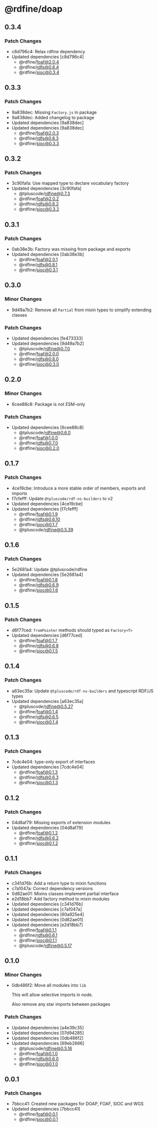 # @rdfine/doap

## 0.3.4

### Patch Changes

- c8d796c4: Relax rdfine dependency
- Updated dependencies [c8d796c4]
  - @rdfine/foaf@2.0.4
  - @rdfine/rdfs@0.8.4
  - @rdfine/sioc@0.3.4

## 0.3.3

### Patch Changes

- 9a838dec: Missing `Factory.js` in package
- 9a838dec: Added changelog to package
- Updated dependencies [9a838dec]
- Updated dependencies [9a838dec]
  - @rdfine/foaf@2.0.3
  - @rdfine/rdfs@0.8.3
  - @rdfine/sioc@0.3.3

## 0.3.2

### Patch Changes

- 3c90fafa: Use mapped type to declare vocabulary factory
- Updated dependencies [3c90fafa]
  - @tpluscode/rdfine@0.7.3
  - @rdfine/foaf@2.0.2
  - @rdfine/rdfs@0.8.2
  - @rdfine/sioc@0.3.2

## 0.3.1

### Patch Changes

- 0ab38e3b: Factory was missing from package and exports
- Updated dependencies [0ab38e3b]
  - @rdfine/foaf@2.0.1
  - @rdfine/rdfs@0.8.1
  - @rdfine/sioc@0.3.1

## 0.3.0

### Minor Changes

- 9d49a7b2: Remove all `Partial` from mixin types to simplify extending classes

### Patch Changes

- Updated dependencies [fe473333]
- Updated dependencies [9d49a7b2]
  - @tpluscode/rdfine@0.7.0
  - @rdfine/foaf@2.0.0
  - @rdfine/rdfs@0.8.0
  - @rdfine/sioc@0.3.0

## 0.2.0

### Minor Changes

- 6cee88c8: Package is not ESM-only

### Patch Changes

- Updated dependencies [6cee88c8]
  - @tpluscode/rdfine@0.6.0
  - @rdfine/foaf@1.0.0
  - @rdfine/rdfs@0.7.0
  - @rdfine/sioc@0.2.0

## 0.1.7

### Patch Changes

- 4ce19cbe: Introduce a more stable order of members, exports and imports
- f7cfefff: Update `@tpluscode/rdf-ns-builders` to v2
- Updated dependencies [4ce19cbe]
- Updated dependencies [f7cfefff]
  - @rdfine/foaf@0.1.9
  - @rdfine/rdfs@0.6.10
  - @rdfine/sioc@0.1.7
  - @tpluscode/rdfine@0.5.39

## 0.1.6

### Patch Changes

- 5e2681a4: Update @tpluscode/rdfine
- Updated dependencies [5e2681a4]
  - @rdfine/foaf@0.1.8
  - @rdfine/rdfs@0.6.9
  - @rdfine/sioc@0.1.6

## 0.1.5

### Patch Changes

- d6f77ced: `fromPointer` methods should typed as `Factory<T>`
- Updated dependencies [d6f77ced]
  - @rdfine/foaf@0.1.7
  - @rdfine/rdfs@0.6.8
  - @rdfine/sioc@0.1.5

## 0.1.4

### Patch Changes

- a63ec35a: Update `@tpluscode/rdf-ns-builders` and typescript RDF/JS types
- Updated dependencies [a63ec35a]
  - @tpluscode/rdfine@0.5.27
  - @rdfine/foaf@0.1.4
  - @rdfine/rdfs@0.6.5
  - @rdfine/sioc@0.1.4

## 0.1.3

### Patch Changes

- 7cdc4e04: type-only export of interfaces
- Updated dependencies [7cdc4e04]
  - @rdfine/foaf@0.1.3
  - @rdfine/rdfs@0.6.3
  - @rdfine/sioc@0.1.3

## 0.1.2

### Patch Changes

- 04d8af79: Missing exports of extension modules
- Updated dependencies [04d8af79]
  - @rdfine/foaf@0.1.2
  - @rdfine/rdfs@0.6.2
  - @rdfine/sioc@0.1.2

## 0.1.1

### Patch Changes

- c341d76b: Add a return type to mixin functions
- c7a1047a: Correct dependency versions
- 0d82ae01: Mixins classes implement partial interface
- e2d18bb7: Add factory method to mixin modules
- Updated dependencies [c341d76b]
- Updated dependencies [c7a1047a]
- Updated dependencies [60a925e4]
- Updated dependencies [0d82ae01]
- Updated dependencies [e2d18bb7]
  - @rdfine/foaf@0.1.1
  - @rdfine/rdfs@0.6.1
  - @rdfine/sioc@0.1.1
  - @tpluscode/rdfine@0.5.17

## 0.1.0

### Minor Changes

- 0db486f2: Move all modules into `lib`

  This will allow selective imports in node.

  Also remove any star imports between packages

### Patch Changes

- Updated dependencies [a4e39c35]
- Updated dependencies [07d94285]
- Updated dependencies [0db486f2]
- Updated dependencies [69eb2666]
  - @tpluscode/rdfine@0.5.16
  - @rdfine/foaf@0.1.0
  - @rdfine/rdfs@0.6.0
  - @rdfine/sioc@0.1.0

## 0.0.1

### Patch Changes

- 7bbcc41: Created new packages for DOAP, FOAF, SIOC and WGS
- Updated dependencies [7bbcc41]
  - @rdfine/foaf@0.0.1
  - @rdfine/sioc@0.0.1
